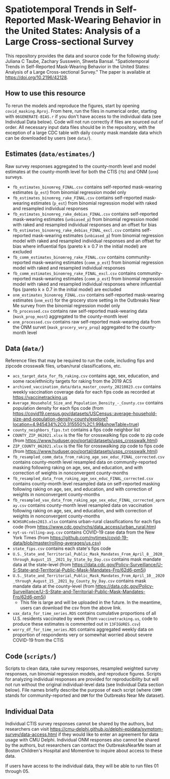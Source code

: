 # Spatiotemporal Trends in Self-Reported Mask-Wearing Behavior in the United States: Analysis of a Large Cross-sectional Survey

This repository provides the data and source code for the following study: Juliana C Taube, Zachary Susswein, Shweta Bansal. "Spatiotemporal Trends in Self-Reported Mask-Wearing Behavior in the United States: Analysis of a Large Cross-sectional Survey." The paper is available at https://doi.org/10.2196/42128. 

## How to use this resource
To rerun the models and reproduce the figures, start by opening `covid_masking.Rproj`. From here, run the files in numerical order, starting with `06GENERATE-BIAS.r` if you don't have access to the individual data (see Individual Data below). Code will not run correctly if files are sourced out of order. All necessary input data files should be in the repository, with the exception of a large CDC table with daily county mask mandate data which can be downloaded by users (see `data/`). 

## Estimates (`data/estimates/`)
Raw survey responses aggregated to the county-month level and model estimates at the county-month level for both the CTIS (`fb`) and ONM (`onm`) surveys.
* `fb_estimates_binomreg_FINAL.csv` contains self-reported mask-wearing estimates (`p_est`) from binomial regression model only
* `fb_estimates_binomreg_rake_FINAL.csv` contains self-reported mask-wearing estimates (`p_est`) from binomial regression model with raked and resampled individual responses 
* `fb_estimates_binomreg_rake_debias_FINAL.csv` contains self-reported mask-wearing estimates (`unbiased_p`) from binomial regression model with raked and resampled individual responses and an offset for bias
* `fb_estimates_binomreg_rake_debias_FINAL_excl.csv` contains self-reported mask-wearing estimates (`unbiased_p`) from binomial regression model with raked and resampled individual responses and an offset for bias where influential fips (pareto k $\ge$ 0.7 in the initial model) are excluded
* `fb_comm_estimates_binomreg_rake_FINAL.csv` contains community-reported mask-wearing estimates (`comm_p_est`) from binomial regression model with raked and resampled individual responses
* `fb_comm_estimates_binomreg_rake_FINAL_excl.csv` contains community-reported mask-wearing estimates (`comm_p_est`) from binomial regression model with raked and resampled individual responses where influential fips (pareto k $\ge$ 0.7 in the initial model) are excluded
* `onm_estimates_binomreg_FINAL.csv` contains self-reported mask-wearing estimates (`onm_est`) for the grocery store setting in the Outbreaks Near Me survey from the binomial regression model only
* `fb_processed.csv` contains raw self-reported mask-wearing data (`mask_prop_most`) aggregated to the county-month level
* `onm_processed.csv` contains raw self-reported mask-wearing data from the ONM survet (`mask_grocery_very_prop`) aggregated to the county-month level

## Data (`data/`)
Reference files that may be required to run the code, including fips and zipcode crosswalk files, urban/rural classifications, etc.
* `acs_target_data_for_fb_raking.csv` contains age, sex, education, and some race/ethnicity targets for raking from the 2019 ACS
* `archived_vaccination_data/data_master_county_20210823.csv` contains weekly vaccination coverage data for each fips code as recorded at https://vaccinetracking.us
* `Average_Household_Size_and_Population_Density_-_County.csv` contains population density for each fips code (from https://covid19.census.gov/datasets/USCensus::average-household-size-and-population-density-county/explore?location=4.945434%2C0.315550%2C1.99&showTable=true)
* `county_neighbors_fips.txt` contains a fips code neighbor list
* `COUNTY_ZIP_062021.xlsx` is the file for crosswalking fips code to zip code (from https://www.huduser.gov/portal/datasets/usps_crosswalk.html)
* `ZIP_COUNTY_062021.xlsx` is the file for crosswalking zip code to fips code (from https://www.huduser.gov/portal/datasets/usps_crosswalk.html)
* `fb_resampled_comm_data_from_raking_age_sex_educ_FINAL_corrected.csv` contains county-month level resampled data on community-reported masking following raking on age, sex, and education, and with correction of weights in nonconvergent county-months
* `fb_resampled_data_from_raking_age_sex_educ_FINAL_corrected.csv` contains county-month level resampled data on self-reported masking following raking on age, sex, and education, and with correction of weights in nonconvergent county-months
* `fb_resampled_vax_data_from_raking_age_sex_educ_FINAL_corrected_aprmay.csv` contains county-month level resampled data on vaccination following raking on age, sex, and education, and with correction of weights in nonconvergent county-months
* `NCHSURCodes2013.xlsx` contains urban-rural classifications for each fips code (from https://www.cdc.gov/nchs/data_access/urban_rural.htm)
* `nyt-us-rolling-avg.csv` contains COVID-19 case data from the New York Times (from https://github.com/nytimes/covid-19-data/blob/master/rolling-averages/us.csv)
* `state_fips.csv` contains each state's fips code
* `U.S._State_and_Territorial_Public_Mask_Mandates_From_April_8__2020_through_August_15__2021_by_State_by_Day.csv` contains mask mandate data at the state-level (from https://data.cdc.gov/Policy-Surveillance/U-S-State-and-Territorial-Public-Mask-Mandates-Fro/62d6-pm5i) 
* `U.S._State_and_Territorial_Public_Mask_Mandates_From_April_10__2020_through_August_15__2021_by_County_by_Day.csv` contains mask mandate data at the county-level (from https://data.cdc.gov/Policy-Surveillance/U-S-State-and-Territorial-Public-Mask-Mandates-Fro/62d6-pm5i)
  * This file is large and will be uploaded in the future. In the meantime, users can download the csv from the above link.
* `vax_data_for_time_series.RDS` contains cumulative proportions of all U.S. residents vaccinated by week (from `vaccinetracking.us`, code to produce these estimates is commented out in `13FIGURES.csv`)
* `worry_df_for_time_series.RDS` contains aggregated weekly data on proportion of respondents very or somewhat worried about severe COVID-19 from the CTIS 

## Code (`scripts/`)
Scripts to clean data, rake survey responses, resampled weighted survey responses, run binomial regression models, and reproduce figures. Scripts for analyzing individual responses are provided for reproducibility but will not run without the original individual-level data (see Individual Data section below). File names briefly describe the purpose of each script (where `COMM` stands for community-reported and `ONM` for the Outbreaks Near Me dataset).

## Individual Data
Individual CTIS survey responses cannot be shared by the authors, but researchers can visit https://cmu-delphi.github.io/delphi-epidata/symptom-survey/data-access.html if they would like to enter an agreement for data usage with CMU Delphi. Individual ONM responses also cannot be shared by the authors, but researchers can contact the OutbreaksNearMe team at Boston Children's Hospital and Momentive to inquire about access to these data. 

If users have access to the individual data, they will be able to run files 01 through 05.
